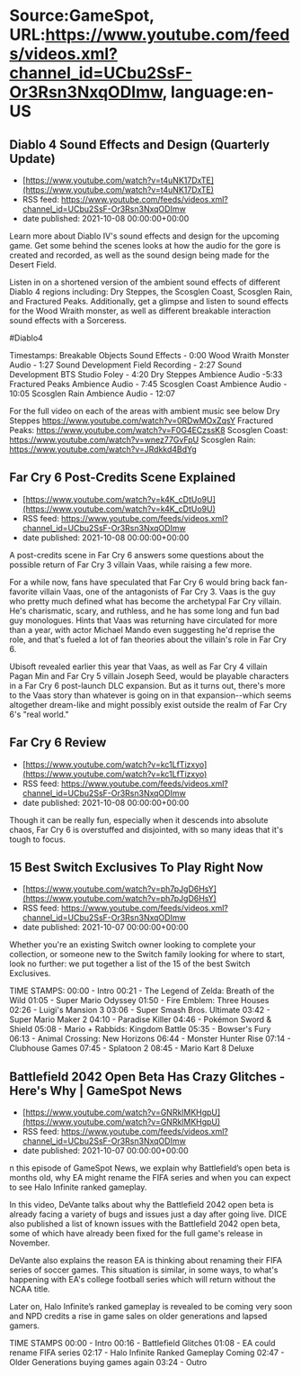 # Source:GameSpot, URL:https://www.youtube.com/feeds/videos.xml?channel_id=UCbu2SsF-Or3Rsn3NxqODImw, language:en-US

## Diablo 4 Sound Effects and Design (Quarterly Update)
 - [https://www.youtube.com/watch?v=t4uNK17DxTE](https://www.youtube.com/watch?v=t4uNK17DxTE)
 - RSS feed: https://www.youtube.com/feeds/videos.xml?channel_id=UCbu2SsF-Or3Rsn3NxqODImw
 - date published: 2021-10-08 00:00:00+00:00

Learn more about Diablo IV's sound effects and design for the upcoming game. Get some behind the scenes looks at how the audio for the gore is created and recorded, as well as the sound design being made for the Desert Field. 

Listen in on a shortened version of the ambient sound effects of different Diablo 4 regions including: Dry Steppes, the Scosglen Coast, Scosglen Rain, and Fractured Peaks. Additionally, get a glimpse and listen to sound effects for the Wood Wraith monster, as well as different breakable interaction sound effects with a Sorceress.

#Diablo4

Timestamps:
Breakable Objects Sound Effects - 0:00
Wood Wraith Monster Audio - 1:27
Sound Development Field Recording - 2:27
Sound Development BTS Studio Foley - 4:20
Dry Steppes Ambience Audio -5:33
Fractured Peaks Ambience Audio - 7:45
Scosglen Coast Ambience Audio - 10:05
Scosglen Rain Ambience Audio - 12:07

For the full video on each of the areas with ambient music see below
Dry Steppes https://www.youtube.com/watch?v=0RDwMOxZqsY
Fractured Peaks: https://www.youtube.com/watch?v=F0G4ECzssK8
Scosglen Coast: https://www.youtube.com/watch?v=wnez77GvFpU
Scosglen Rain: https://www.youtube.com/watch?v=JRdkkd4BdYg

## Far Cry 6 Post-Credits Scene Explained
 - [https://www.youtube.com/watch?v=k4K_cDtUo9U](https://www.youtube.com/watch?v=k4K_cDtUo9U)
 - RSS feed: https://www.youtube.com/feeds/videos.xml?channel_id=UCbu2SsF-Or3Rsn3NxqODImw
 - date published: 2021-10-08 00:00:00+00:00

A post-credits scene in Far Cry 6 answers some questions about the possible return of Far Cry 3 villain Vaas, while raising a few more.

For a while now, fans have speculated that Far Cry 6 would bring back fan-favorite villain Vaas, one of the antagonists of Far Cry 3. Vaas is the guy who pretty much defined what has become the archetypal Far Cry villain. He's charismatic, scary, and ruthless, and he has some long and fun bad guy monologues. Hints that Vaas was returning have circulated for more than a year, with actor Michael Mando even suggesting he'd reprise the role, and that's fueled a lot of fan theories about the villain's role in Far Cry 6. 

Ubisoft revealed earlier this year that Vaas, as well as Far Cry 4 villain Pagan Min and Far Cry 5 villain Joseph Seed, would be playable characters in a Far Cry 6 post-launch DLC expansion. But as it turns out, there's more to the Vaas story than whatever is going on in that expansion--which seems altogether dream-like and might possibly exist outside the realm of Far Cry 6's "real world."

## Far Cry 6 Review
 - [https://www.youtube.com/watch?v=kc1LfTizxyo](https://www.youtube.com/watch?v=kc1LfTizxyo)
 - RSS feed: https://www.youtube.com/feeds/videos.xml?channel_id=UCbu2SsF-Or3Rsn3NxqODImw
 - date published: 2021-10-08 00:00:00+00:00

Though it can be really fun, especially when it descends into absolute chaos, Far Cry 6 is overstuffed and disjointed, with so many ideas that it's tough to focus.

## 15 Best Switch Exclusives To Play Right Now
 - [https://www.youtube.com/watch?v=ph7pJgD6HsY](https://www.youtube.com/watch?v=ph7pJgD6HsY)
 - RSS feed: https://www.youtube.com/feeds/videos.xml?channel_id=UCbu2SsF-Or3Rsn3NxqODImw
 - date published: 2021-10-07 00:00:00+00:00

Whether you're an existing Switch owner looking to complete your collection, or someone new to the Switch family looking for where to start, look no further: we put together a list of the 15 of the best Switch Exclusives.

TIME STAMPS:
00:00 - Intro
00:21 - The Legend of Zelda: Breath of the Wild
01:05 - Super Mario Odyssey
01:50 - Fire Emblem: Three Houses
02:26 - Luigi's Mansion 3
03:06 - Super Smash Bros. Ultimate
03:42 - Super Mario Maker 2
04:10 - Paradise Killer
04:46 - Pokémon Sword & Shield
05:08 - Mario + Rabbids: Kingdom Battle
05:35 - Bowser's Fury 
06:13 - Animal Crossing: New Horizons
06:44 - Monster Hunter Rise
07:14 - Clubhouse Games
07:45 - Splatoon 2
08:45 - Mario Kart 8 Deluxe

## Battlefield 2042 Open Beta Has Crazy Glitches - Here's Why | GameSpot News
 - [https://www.youtube.com/watch?v=GNRklMKHgpU](https://www.youtube.com/watch?v=GNRklMKHgpU)
 - RSS feed: https://www.youtube.com/feeds/videos.xml?channel_id=UCbu2SsF-Or3Rsn3NxqODImw
 - date published: 2021-10-07 00:00:00+00:00

n this episode of GameSpot News, we explain why Battlefield’s open beta is months old, why EA might rename the FIFA series and when you can expect to see Halo Infinite ranked gameplay.

In this video, DeVante talks about why the Battlefield 2042 open beta is already facing a variety of bugs and issues just a day after going live. DICE also published a list of known issues with the Battlefield 2042 open beta, some of which have already been fixed for the full game's release in November.

DeVante also explains the reason EA is thinking about renaming their FIFA series of soccer games. This situation is similar, in some ways, to what's happening with EA's college football series which will return without the NCAA title. 

Later on, Halo Infinite’s ranked gameplay is revealed to be coming very soon and NPD credits a rise in game sales on older generations and lapsed gamers.
 
TIME STAMPS
00:00 - Intro
00:16 - Battlefield Glitches
01:08 - EA could rename FIFA series
02:17 - Halo Infinite Ranked Gameplay Coming
02:47 - Older Generations buying games again
03:24 - Outro

